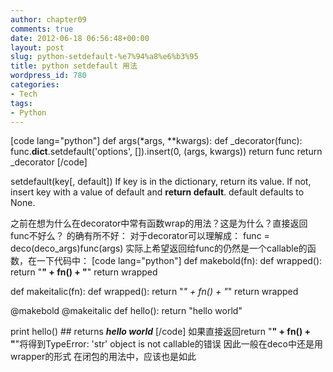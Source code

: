 ```yaml
---
author: chapter09
comments: true
date: 2012-06-18 06:56:48+00:00
layout: post
slug: python-setdefault-%e7%94%a8%e6%b3%95
title: python setdefault 用法
wordpress_id: 780
categories:
- Tech
tags:
- Python
---
```


[code lang="python"]
def args(*args, **kwargs):
    def _decorator(func):
        func.__dict__.setdefault('options', []).insert(0, (args, kwargs))
        return func
    return _decorator
[/code]

setdefault(key[, default])
If key is in the dictionary, return its value. If not, insert key with a value of default and **return default**. default defaults to None.

之前在想为什么在decorator中常有函数wrap的用法？这是为什么？直接返回func不好么？
的确有所不好：
对于decorator可以理解成：
func = deco(deco_args)func(args)
实际上希望返回给func的仍然是一个callable的函数，在一下代码中：
[code lang="python"]
def makebold(fn):
    def wrapped():
        return "<b>" + fn() + "</b>"
    return wrapped

def makeitalic(fn):
    def wrapped():
        return "<i>" + fn() + "</i>"
    return wrapped

@makebold
@makeitalic
def hello():
    return "hello world"

print hello() ## returns <b><i>hello world</i></b>
[/code]
如果直接返回return "<b>" + fn() + "</b>"将得到TypeError: 'str' object is not callable的错误
因此一般在deco中还是用wrapper的形式
在闭包的用法中，应该也是如此
